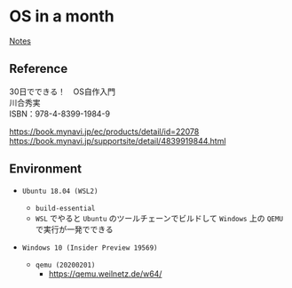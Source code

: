 # OS in a month

[Notes](https://www.notion.so/sarisia/OS-in-a-month-49c2a13593e348a6b39a215daeb63cf7)

## Reference

30日でできる！　OS自作入門  
川合秀実  
ISBN：978-4-8399-1984-9

https://book.mynavi.jp/ec/products/detail/id=22078
https://book.mynavi.jp/supportsite/detail/4839919844.html

## Environment

* `Ubuntu 18.04 (WSL2)`
    * `build-essential`
    * `WSL` でやると `Ubuntu` のツールチェーンでビルドして
    `Windows` 上の `QEMU` で実行が一発でできる

* `Windows 10 (Insider Preview 19569)`
    * `qemu (20200201)`
        * https://qemu.weilnetz.de/w64/
